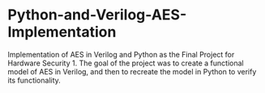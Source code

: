 # Python-and-Verilog-AES-Implementation
Implementation of AES in Verilog and Python as the Final Project for Hardware Security 1. The goal of the project was to create a functional model of AES in Verilog, and then to recreate the model in Python to verify its functionality.
